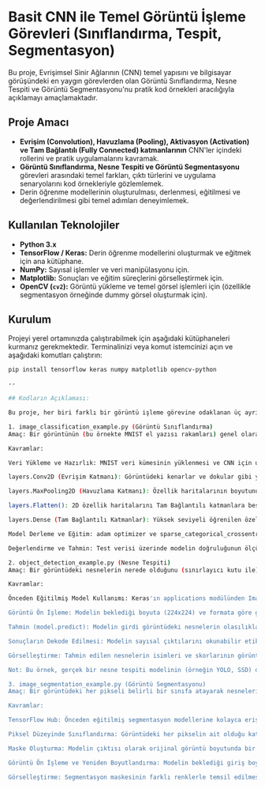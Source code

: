 # Basit CNN ile Temel Görüntü İşleme Görevleri (Sınıflandırma, Tespit, Segmentasyon)

Bu proje, Evrişimsel Sinir Ağlarının (CNN) temel yapısını ve bilgisayar görüşündeki en yaygın görevlerden olan Görüntü Sınıflandırma, Nesne Tespiti ve Görüntü Segmentasyonu'nu pratik kod örnekleri aracılığıyla açıklamayı amaçlamaktadır.

## Proje Amacı

- **Evrişim (Convolution), Havuzlama (Pooling), Aktivasyon (Activation) ve Tam Bağlantılı (Fully Connected) katmanlarının** CNN'ler içindeki rollerini ve pratik uygulamalarını kavramak.
- **Görüntü Sınıflandırma, Nesne Tespiti ve Görüntü Segmentasyonu** görevleri arasındaki temel farkları, çıktı türlerini ve uygulama senaryolarını kod örnekleriyle gözlemlemek.
- Derin öğrenme modellerinin oluşturulması, derlenmesi, eğitilmesi ve değerlendirilmesi gibi temel adımları deneyimlemek.

## Kullanılan Teknolojiler

- **Python 3.x**
- **TensorFlow / Keras:** Derin öğrenme modellerini oluşturmak ve eğitmek için ana kütüphane.
- **NumPy:** Sayısal işlemler ve veri manipülasyonu için.
- **Matplotlib:** Sonuçları ve eğitim süreçlerini görselleştirmek için.
- **OpenCV (`cv2`):** Görüntü yükleme ve temel görsel işlemleri için (özellikle segmentasyon örneğinde dummy görsel oluşturmak için).

## Kurulum

Projeyi yerel ortamınızda çalıştırabilmek için aşağıdaki kütüphaneleri kurmanız gerekmektedir. Terminalinizi veya komut istemcinizi açın ve aşağıdaki komutları çalıştırın:

```bash
pip install tensorflow keras numpy matplotlib opencv-python

--

## Kodların Açıklaması:

Bu proje, her biri farklı bir görüntü işleme görevine odaklanan üç ayrı Python betiği içermektedir.

1. image_classification_example.py (Görüntü Sınıflandırma)
Amaç: Bir görüntünün (bu örnekte MNIST el yazısı rakamları) genel olarak hangi kategoriye ait olduğunu tahmin etmek. Çıktı tek bir sınıf etiketidir.

Kavramlar:

Veri Yükleme ve Hazırlık: MNIST veri kümesinin yüklenmesi ve CNN için uygun formata (28x28x1) getirilerek normalizasyonu.

layers.Conv2D (Evrişim Katmanı): Görüntüdeki kenarlar ve dokular gibi yerel özellikleri algılamak için filtrelerin kullanılması. ReLU aktivasyonu ile doğrusal olmayan özellikler eklenmesi.

layers.MaxPooling2D (Havuzlama Katmanı): Özellik haritalarının boyutunu küçülterek hesaplama yükünü azaltma ve konum invaryantlığı sağlama.

layers.Flatten(): 2D özellik haritalarını Tam Bağlantılı katmanlara beslemek için 1D vektöre dönüştürme.

layers.Dense (Tam Bağlantılı Katmanlar): Yüksek seviyeli öğrenilen özelliklerden yola çıkarak nihai sınıflandırma kararını verme. Çıkış katmanında softmax aktivasyonu ile sınıf olasılıkları üretme.

Model Derleme ve Eğitim: adam optimizer ve sparse_categorical_crossentropy loss fonksiyonu ile modelin derlenmesi ve model.fit() ile eğitilmesi.

Değerlendirme ve Tahmin: Test verisi üzerinde modelin doğruluğunun ölçülmesi ve örnek tahminlerin görselleştirilmesi.

2. object_detection_example.py (Nesne Tespiti)
Amaç: Bir görüntüdeki nesnelerin nerede olduğunu (sınırlayıcı kutu ile) ve ne olduğunu (sınıf etiketi) belirlemek.

Kavramlar:

Önceden Eğitilmiş Model Kullanımı: Keras'ın applications modülünden ImageNet üzerinde eğitilmiş MobileNetV2 gibi bir modelin yüklenmesi. Bu tür modeller, geniş bir nesne yelpazesini tanıyabilir.

Görüntü Ön İşleme: Modelin beklediği boyuta (224x224) ve formata göre görüntünün hazırlanması.

Tahmin (model.predict): Modelin girdi görüntüdeki nesnelerin olasılıklarını tahmin etmesi.

Sonuçların Dekode Edilmesi: Modelin sayısal çıktılarını okunabilir etiketlere ve güven skorlarına dönüştürme (decode_predictions).

Görselleştirme: Tahmin edilen nesnelerin isimleri ve skorlarının görüntü üzerine yazdırılması.

Not: Bu örnek, gerçek bir nesne tespiti modelinin (örneğin YOLO, SSD) doğrudan bounding box koordinatları çıktısını sağlamaz, ancak bir görüntüdeki baskın nesnelerin sınıflandırılması yoluyla "tespit" kavramını gösterir.

3. image_segmentation_example.py (Görüntü Segmentasyonu)
Amaç: Bir görüntüdeki her pikseli belirli bir sınıfa atayarak nesnelerin ve bölgelerin tam şekillerini ve sınırlarını çıkarmak.

Kavramlar:

TensorFlow Hub: Önceden eğitilmiş segmentasyon modellerine kolayca erişim sağlayan bir platform. Bu örnekte DeeplabV3 gibi bir model kullanılır.

Piksel Düzeyinde Sınıflandırma: Görüntüdeki her pikselin ait olduğu kategoriye göre etiketlenmesi.

Maske Oluşturma: Modelin çıktısı olarak orijinal görüntü boyutunda bir "segmentasyon maskesi" veya "harita" elde etme. Her pikselin değeri bir sınıfı temsil eder.

Görüntü Ön İşleme ve Yeniden Boyutlandırma: Modelin beklediği giriş boyutuna göre görüntünün yeniden boyutlandırılması.

Görselleştirme: Segmentasyon maskesinin farklı renklerle temsil edilmesi ve orijinal görüntü üzerine şeffaf bir şekilde bindirilerek sonuçların gösterilmesi.
```

